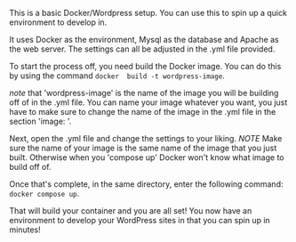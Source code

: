 This is a basic Docker/Wordpress setup. You can use this to spin up a quick environment to develop in.

It uses Docker as the environment, Mysql as the database and Apache as the web server. The settings can all be adjusted in the .yml file provided.

To start the process off, you need build the Docker image. You can do this by using the command `docker  build -t wordpress-image`. 

*note* that
'wordpress-image' is the name of the image you will be building off of in the .yml file. You can name your image whatever you want, you just have to make sure to change the name of the image in the .yml file in the section 'image: <image-name>'. 

Next, open the .yml file and change the settings to your liking. *NOTE* Make sure the name of your image is the same name of the image that you just built. Otherwise when you 'compose up' Docker won't know what image to build off of.

Once that's complete, in the same directory, enter the following command: `docker compose up`.

That will build your container and you are all set! You now have an environment to develop your WordPress sites in that you can spin up in minutes! 

